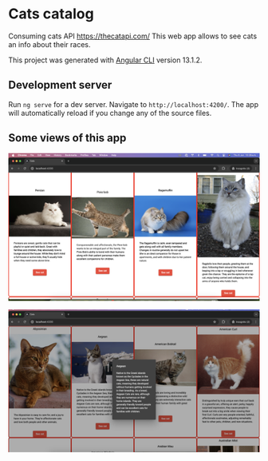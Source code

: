 # Cats catalog

Consuming cats API https://thecatapi.com/
This web app allows to see cats an info about their races.

This project was generated with [Angular CLI](https://github.com/angular/angular-cli) version 13.1.2.


## Development server

Run `ng serve` for a dev server. Navigate to `http://localhost:4200/`. The app will automatically reload if you change any of the source files.

## Some views of this app

![Chat-form page](https://github.com/magahu/cats-catalog/blob/main/README_SCREENSHOTS/1.png)

![Chat-form page](https://github.com/magahu/cats-catalog/blob/main/README_SCREENSHOTS/2.png)

